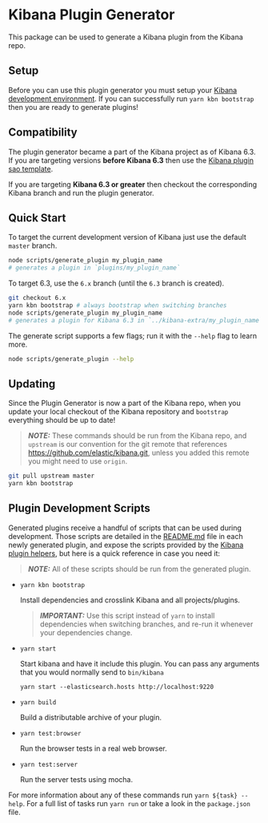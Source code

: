 # Kibana Plugin Generator

This package can be used to generate a Kibana plugin from the Kibana repo.

## Setup

Before you can use this plugin generator you must setup your [Kibana development environment](../../CONTRIBUTING.md#development-environment-setup). If you can successfully run `yarn kbn bootstrap` then you are ready to generate plugins!

## Compatibility

The plugin generator became a part of the Kibana project as of Kibana 6.3. If you are targeting versions **before Kibana 6.3** then use the [Kibana plugin sao template](https://github.com/elastic/template-kibana-plugin).

If you are targeting **Kibana 6.3 or greater** then checkout the corresponding Kibana branch and run the plugin generator.

## Quick Start

To target the current development version of Kibana just use the default  `master` branch.

```sh
node scripts/generate_plugin my_plugin_name
# generates a plugin in `plugins/my_plugin_name`
```

To target 6.3, use the `6.x` branch (until the `6.3` branch is created).

```sh
git checkout 6.x
yarn kbn bootstrap # always bootstrap when switching branches
node scripts/generate_plugin my_plugin_name
# generates a plugin for Kibana 6.3 in `../kibana-extra/my_plugin_name`
```

The generate script supports a few flags; run it with the `--help` flag to learn more.

```sh
node scripts/generate_plugin --help
```

## Updating

Since the Plugin Generator is now a part of the Kibana repo, when you update your local checkout of the Kibana repository and `bootstrap` everything should be up to date!

> ***NOTE:*** These commands should be run from the Kibana repo, and `upstream` is our convention for the git remote that references https://github.com/elastic/kibana.git, unless you added this remote you might need to use `origin`.

```sh
git pull upstream master
yarn kbn bootstrap
```

## Plugin Development Scripts

Generated plugins receive a handful of scripts that can be used during development. Those scripts are detailed in the [README.md](sao_template/template/README.md) file in each newly generated plugin, and expose the scripts provided by the [Kibana plugin helpers](../kbn-plugin-helpers), but here is a quick reference in case you need it:

> ***NOTE:*** All of these scripts should be run from the generated plugin.

  - `yarn kbn bootstrap`

    Install dependencies and crosslink Kibana and all projects/plugins.

    > ***IMPORTANT:*** Use this script instead of `yarn` to install dependencies when switching branches, and re-run it whenever your dependencies change.

  - `yarn start`

    Start kibana and have it include this plugin. You can pass any arguments that you would normally send to `bin/kibana`

      ```
      yarn start --elasticsearch.hosts http://localhost:9220
      ```

  - `yarn build`

    Build a distributable archive of your plugin.

  - `yarn test:browser`

    Run the browser tests in a real web browser.

  - `yarn test:server`

    Run the server tests using mocha.

For more information about any of these commands run `yarn ${task} --help`. For a full list of tasks run `yarn run` or take a look in the `package.json` file.
